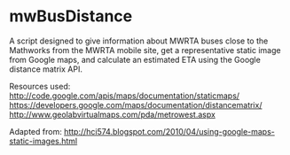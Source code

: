 mwBusDistance
=============

A script designed to give information about MWRTA buses close to the 
Mathworks from the MWRTA mobile site, get a representative static image from 
Google maps, and calculate an estimated ETA using the Google distance matrix API.

Resources used: 
  http://code.google.com/apis/maps/documentation/staticmaps/
  https://developers.google.com/maps/documentation/distancematrix/
  http://www.geolabvirtualmaps.com/pda/metrowest.aspx

Adapted from: 
    http://hci574.blogspot.com/2010/04/using-google-maps-static-images.html
